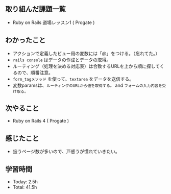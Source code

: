 ## 取り組んだ課題一覧
- Ruby on Rails 道場レッスン1 ( Progate ) 
## わかったこと
- アクションで定義したビュー用の変数には「@」をつける。（忘れてた。）
- ```rails console``` はデータの作成とデータの取得。
- ルーティング（処理を決める対応表）は合致するURLを上から順に探してくるので、順番注意。
- ```form_tagメソッド``` を使って、```textarea``` をデータを送信する。
- 変数paramsは、```ルーティングのURLから値を取得する。``` and ```フォームの入力内容を受け取る。```
## 次やること
- Ruby on Rails 4 ( Progate )
## 感じたこと
- 扱うページ数が多いので、戸惑うが慣れていきたい。
## 学習時間
- Today: 2.5h
- Total: 41.5h
